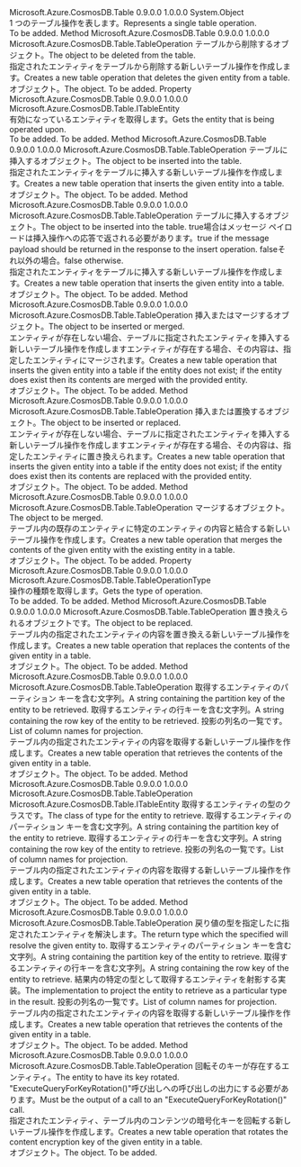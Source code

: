 <Type Name="TableOperation" FullName="Microsoft.Azure.CosmosDB.Table.TableOperation">
  <TypeSignature Language="C#" Value="public class TableOperation" />
  <TypeSignature Language="ILAsm" Value=".class public auto ansi beforefieldinit TableOperation extends System.Object" />
  <TypeSignature Language="DocId" Value="T:Microsoft.Azure.CosmosDB.Table.TableOperation" />
  <TypeSignature Language="VB.NET" Value="Public Class TableOperation" />
  <TypeSignature Language="F#" Value="type TableOperation = class" />
  <AssemblyInfo>
    <AssemblyName>Microsoft.Azure.CosmosDB.Table</AssemblyName>
    <AssemblyVersion>0.9.0.0</AssemblyVersion>
    <AssemblyVersion>1.0.0.0</AssemblyVersion>
  </AssemblyInfo>
  <Base>
    <BaseTypeName>System.Object</BaseTypeName>
  </Base>
  <Interfaces />
  <Docs>
    <summary>
            <span data-ttu-id="e7bf0-101">1 つのテーブル操作を表します。</span><span class="sxs-lookup"><span data-stu-id="e7bf0-101">Represents a single table operation.</span></span>
            </summary>
    <remarks>To be added.</remarks>
  </Docs>
  <Members>
    <Member MemberName="Delete">
      <MemberSignature Language="C#" Value="public static Microsoft.Azure.CosmosDB.Table.TableOperation Delete (Microsoft.Azure.CosmosDB.Table.ITableEntity entity);" />
      <MemberSignature Language="ILAsm" Value=".method public static hidebysig class Microsoft.Azure.CosmosDB.Table.TableOperation Delete(class Microsoft.Azure.CosmosDB.Table.ITableEntity entity) cil managed" />
      <MemberSignature Language="DocId" Value="M:Microsoft.Azure.CosmosDB.Table.TableOperation.Delete(Microsoft.Azure.CosmosDB.Table.ITableEntity)" />
      <MemberSignature Language="VB.NET" Value="Public Shared Function Delete (entity As ITableEntity) As TableOperation" />
      <MemberSignature Language="F#" Value="static member Delete : Microsoft.Azure.CosmosDB.Table.ITableEntity -&gt; Microsoft.Azure.CosmosDB.Table.TableOperation" Usage="Microsoft.Azure.CosmosDB.Table.TableOperation.Delete entity" />
      <MemberType>Method</MemberType>
      <AssemblyInfo>
        <AssemblyName>Microsoft.Azure.CosmosDB.Table</AssemblyName>
        <AssemblyVersion>0.9.0.0</AssemblyVersion>
        <AssemblyVersion>1.0.0.0</AssemblyVersion>
      </AssemblyInfo>
      <ReturnValue>
        <ReturnType>Microsoft.Azure.CosmosDB.Table.TableOperation</ReturnType>
      </ReturnValue>
      <Parameters>
        <Parameter Name="entity" Type="Microsoft.Azure.CosmosDB.Table.ITableEntity" />
      </Parameters>
      <Docs>
        <param name="entity"><span data-ttu-id="e7bf0-102"><see cref="T:Microsoft.Azure.CosmosDB.Table.ITableEntity" />テーブルから削除するオブジェクト。</span><span class="sxs-lookup"><span data-stu-id="e7bf0-102">The <see cref="T:Microsoft.Azure.CosmosDB.Table.ITableEntity" /> object to be deleted from the table.</span></span></param>
        <summary>
            <span data-ttu-id="e7bf0-103">指定されたエンティティをテーブルから削除する新しいテーブル操作を作成します。</span><span class="sxs-lookup"><span data-stu-id="e7bf0-103">Creates a new table operation that deletes the given entity from a table.</span></span>
            </summary>
        <returns><span data-ttu-id="e7bf0-104"><see cref="T:Microsoft.Azure.CosmosDB.Table.TableOperation" /> オブジェクト。</span><span class="sxs-lookup"><span data-stu-id="e7bf0-104">The <see cref="T:Microsoft.Azure.CosmosDB.Table.TableOperation" /> object.</span></span></returns>
        <remarks>To be added.</remarks>
      </Docs>
    </Member>
    <Member MemberName="Entity">
      <MemberSignature Language="C#" Value="public Microsoft.Azure.CosmosDB.Table.ITableEntity Entity { get; }" />
      <MemberSignature Language="ILAsm" Value=".property instance class Microsoft.Azure.CosmosDB.Table.ITableEntity Entity" />
      <MemberSignature Language="DocId" Value="P:Microsoft.Azure.CosmosDB.Table.TableOperation.Entity" />
      <MemberSignature Language="VB.NET" Value="Public ReadOnly Property Entity As ITableEntity" />
      <MemberSignature Language="F#" Value="member this.Entity : Microsoft.Azure.CosmosDB.Table.ITableEntity" Usage="Microsoft.Azure.CosmosDB.Table.TableOperation.Entity" />
      <MemberType>Property</MemberType>
      <AssemblyInfo>
        <AssemblyName>Microsoft.Azure.CosmosDB.Table</AssemblyName>
        <AssemblyVersion>0.9.0.0</AssemblyVersion>
        <AssemblyVersion>1.0.0.0</AssemblyVersion>
      </AssemblyInfo>
      <ReturnValue>
        <ReturnType>Microsoft.Azure.CosmosDB.Table.ITableEntity</ReturnType>
      </ReturnValue>
      <Docs>
        <summary>
            <span data-ttu-id="e7bf0-105">有効になっているエンティティを取得します。</span><span class="sxs-lookup"><span data-stu-id="e7bf0-105">Gets the entity that is being operated upon.</span></span>
            </summary>
        <value>To be added.</value>
        <remarks>To be added.</remarks>
      </Docs>
    </Member>
    <Member MemberName="Insert">
      <MemberSignature Language="C#" Value="public static Microsoft.Azure.CosmosDB.Table.TableOperation Insert (Microsoft.Azure.CosmosDB.Table.ITableEntity entity);" />
      <MemberSignature Language="ILAsm" Value=".method public static hidebysig class Microsoft.Azure.CosmosDB.Table.TableOperation Insert(class Microsoft.Azure.CosmosDB.Table.ITableEntity entity) cil managed" />
      <MemberSignature Language="DocId" Value="M:Microsoft.Azure.CosmosDB.Table.TableOperation.Insert(Microsoft.Azure.CosmosDB.Table.ITableEntity)" />
      <MemberSignature Language="VB.NET" Value="Public Shared Function Insert (entity As ITableEntity) As TableOperation" />
      <MemberSignature Language="F#" Value="static member Insert : Microsoft.Azure.CosmosDB.Table.ITableEntity -&gt; Microsoft.Azure.CosmosDB.Table.TableOperation" Usage="Microsoft.Azure.CosmosDB.Table.TableOperation.Insert entity" />
      <MemberType>Method</MemberType>
      <AssemblyInfo>
        <AssemblyName>Microsoft.Azure.CosmosDB.Table</AssemblyName>
        <AssemblyVersion>0.9.0.0</AssemblyVersion>
        <AssemblyVersion>1.0.0.0</AssemblyVersion>
      </AssemblyInfo>
      <ReturnValue>
        <ReturnType>Microsoft.Azure.CosmosDB.Table.TableOperation</ReturnType>
      </ReturnValue>
      <Parameters>
        <Parameter Name="entity" Type="Microsoft.Azure.CosmosDB.Table.ITableEntity" />
      </Parameters>
      <Docs>
        <param name="entity"><span data-ttu-id="e7bf0-106"><see cref="T:Microsoft.Azure.CosmosDB.Table.ITableEntity" />テーブルに挿入するオブジェクト。</span><span class="sxs-lookup"><span data-stu-id="e7bf0-106">The <see cref="T:Microsoft.Azure.CosmosDB.Table.ITableEntity" /> object to be inserted into the table.</span></span></param>
        <summary>
            <span data-ttu-id="e7bf0-107">指定されたエンティティをテーブルに挿入する新しいテーブル操作を作成します。</span><span class="sxs-lookup"><span data-stu-id="e7bf0-107">Creates a new table operation that inserts the given entity into a table.</span></span>
            </summary>
        <returns><span data-ttu-id="e7bf0-108"><see cref="T:Microsoft.Azure.CosmosDB.Table.TableOperation" /> オブジェクト。</span><span class="sxs-lookup"><span data-stu-id="e7bf0-108">The <see cref="T:Microsoft.Azure.CosmosDB.Table.TableOperation" /> object.</span></span></returns>
        <remarks>To be added.</remarks>
      </Docs>
    </Member>
    <Member MemberName="Insert">
      <MemberSignature Language="C#" Value="public static Microsoft.Azure.CosmosDB.Table.TableOperation Insert (Microsoft.Azure.CosmosDB.Table.ITableEntity entity, bool echoContent);" />
      <MemberSignature Language="ILAsm" Value=".method public static hidebysig class Microsoft.Azure.CosmosDB.Table.TableOperation Insert(class Microsoft.Azure.CosmosDB.Table.ITableEntity entity, bool echoContent) cil managed" />
      <MemberSignature Language="DocId" Value="M:Microsoft.Azure.CosmosDB.Table.TableOperation.Insert(Microsoft.Azure.CosmosDB.Table.ITableEntity,System.Boolean)" />
      <MemberSignature Language="VB.NET" Value="Public Shared Function Insert (entity As ITableEntity, echoContent As Boolean) As TableOperation" />
      <MemberSignature Language="F#" Value="static member Insert : Microsoft.Azure.CosmosDB.Table.ITableEntity * bool -&gt; Microsoft.Azure.CosmosDB.Table.TableOperation" Usage="Microsoft.Azure.CosmosDB.Table.TableOperation.Insert (entity, echoContent)" />
      <MemberType>Method</MemberType>
      <AssemblyInfo>
        <AssemblyName>Microsoft.Azure.CosmosDB.Table</AssemblyName>
        <AssemblyVersion>0.9.0.0</AssemblyVersion>
        <AssemblyVersion>1.0.0.0</AssemblyVersion>
      </AssemblyInfo>
      <ReturnValue>
        <ReturnType>Microsoft.Azure.CosmosDB.Table.TableOperation</ReturnType>
      </ReturnValue>
      <Parameters>
        <Parameter Name="entity" Type="Microsoft.Azure.CosmosDB.Table.ITableEntity" />
        <Parameter Name="echoContent" Type="System.Boolean" />
      </Parameters>
      <Docs>
        <param name="entity"><span data-ttu-id="e7bf0-109"><see cref="T:Microsoft.Azure.CosmosDB.Table.ITableEntity" />テーブルに挿入するオブジェクト。</span><span class="sxs-lookup"><span data-stu-id="e7bf0-109">The <see cref="T:Microsoft.Azure.CosmosDB.Table.ITableEntity" /> object to be inserted into the table.</span></span></param>
        <param name="echoContent">
          <span data-ttu-id="e7bf0-110"><c>true</c>場合はメッセージ ペイロードは挿入操作への応答で返される必要があります。</span><span class="sxs-lookup"><span data-stu-id="e7bf0-110"><c>true</c> if the message payload should be returned in the response to the insert operation.</span></span> <span data-ttu-id="e7bf0-111"><c>false</c>それ以外の場合。</span><span class="sxs-lookup"><span data-stu-id="e7bf0-111"><c>false</c> otherwise.</span></span></param>
        <summary>
            <span data-ttu-id="e7bf0-112">指定されたエンティティをテーブルに挿入する新しいテーブル操作を作成します。</span><span class="sxs-lookup"><span data-stu-id="e7bf0-112">Creates a new table operation that inserts the given entity into a table.</span></span>
            </summary>
        <returns><span data-ttu-id="e7bf0-113"><see cref="T:Microsoft.Azure.CosmosDB.Table.TableOperation" /> オブジェクト。</span><span class="sxs-lookup"><span data-stu-id="e7bf0-113">The <see cref="T:Microsoft.Azure.CosmosDB.Table.TableOperation" /> object.</span></span></returns>
        <remarks>To be added.</remarks>
      </Docs>
    </Member>
    <Member MemberName="InsertOrMerge">
      <MemberSignature Language="C#" Value="public static Microsoft.Azure.CosmosDB.Table.TableOperation InsertOrMerge (Microsoft.Azure.CosmosDB.Table.ITableEntity entity);" />
      <MemberSignature Language="ILAsm" Value=".method public static hidebysig class Microsoft.Azure.CosmosDB.Table.TableOperation InsertOrMerge(class Microsoft.Azure.CosmosDB.Table.ITableEntity entity) cil managed" />
      <MemberSignature Language="DocId" Value="M:Microsoft.Azure.CosmosDB.Table.TableOperation.InsertOrMerge(Microsoft.Azure.CosmosDB.Table.ITableEntity)" />
      <MemberSignature Language="VB.NET" Value="Public Shared Function InsertOrMerge (entity As ITableEntity) As TableOperation" />
      <MemberSignature Language="F#" Value="static member InsertOrMerge : Microsoft.Azure.CosmosDB.Table.ITableEntity -&gt; Microsoft.Azure.CosmosDB.Table.TableOperation" Usage="Microsoft.Azure.CosmosDB.Table.TableOperation.InsertOrMerge entity" />
      <MemberType>Method</MemberType>
      <AssemblyInfo>
        <AssemblyName>Microsoft.Azure.CosmosDB.Table</AssemblyName>
        <AssemblyVersion>0.9.0.0</AssemblyVersion>
        <AssemblyVersion>1.0.0.0</AssemblyVersion>
      </AssemblyInfo>
      <ReturnValue>
        <ReturnType>Microsoft.Azure.CosmosDB.Table.TableOperation</ReturnType>
      </ReturnValue>
      <Parameters>
        <Parameter Name="entity" Type="Microsoft.Azure.CosmosDB.Table.ITableEntity" />
      </Parameters>
      <Docs>
        <param name="entity"><span data-ttu-id="e7bf0-114"><see cref="T:Microsoft.Azure.CosmosDB.Table.ITableEntity" />挿入またはマージするオブジェクト。</span><span class="sxs-lookup"><span data-stu-id="e7bf0-114">The <see cref="T:Microsoft.Azure.CosmosDB.Table.ITableEntity" /> object to be inserted or merged.</span></span></param>
        <summary>
            <span data-ttu-id="e7bf0-115">エンティティが存在しない場合、テーブルに指定されたエンティティを挿入する新しいテーブル操作を作成しますエンティティが存在する場合、その内容は、指定したエンティティにマージされます。</span><span class="sxs-lookup"><span data-stu-id="e7bf0-115">Creates a new table operation that inserts the given entity into a table if the entity does not exist; if the entity does exist then its contents are merged with the provided entity.</span></span>
            </summary>
        <returns><span data-ttu-id="e7bf0-116"><see cref="T:Microsoft.Azure.CosmosDB.Table.TableOperation" /> オブジェクト。</span><span class="sxs-lookup"><span data-stu-id="e7bf0-116">The <see cref="T:Microsoft.Azure.CosmosDB.Table.TableOperation" /> object.</span></span></returns>
        <remarks>To be added.</remarks>
      </Docs>
    </Member>
    <Member MemberName="InsertOrReplace">
      <MemberSignature Language="C#" Value="public static Microsoft.Azure.CosmosDB.Table.TableOperation InsertOrReplace (Microsoft.Azure.CosmosDB.Table.ITableEntity entity);" />
      <MemberSignature Language="ILAsm" Value=".method public static hidebysig class Microsoft.Azure.CosmosDB.Table.TableOperation InsertOrReplace(class Microsoft.Azure.CosmosDB.Table.ITableEntity entity) cil managed" />
      <MemberSignature Language="DocId" Value="M:Microsoft.Azure.CosmosDB.Table.TableOperation.InsertOrReplace(Microsoft.Azure.CosmosDB.Table.ITableEntity)" />
      <MemberSignature Language="VB.NET" Value="Public Shared Function InsertOrReplace (entity As ITableEntity) As TableOperation" />
      <MemberSignature Language="F#" Value="static member InsertOrReplace : Microsoft.Azure.CosmosDB.Table.ITableEntity -&gt; Microsoft.Azure.CosmosDB.Table.TableOperation" Usage="Microsoft.Azure.CosmosDB.Table.TableOperation.InsertOrReplace entity" />
      <MemberType>Method</MemberType>
      <AssemblyInfo>
        <AssemblyName>Microsoft.Azure.CosmosDB.Table</AssemblyName>
        <AssemblyVersion>0.9.0.0</AssemblyVersion>
        <AssemblyVersion>1.0.0.0</AssemblyVersion>
      </AssemblyInfo>
      <ReturnValue>
        <ReturnType>Microsoft.Azure.CosmosDB.Table.TableOperation</ReturnType>
      </ReturnValue>
      <Parameters>
        <Parameter Name="entity" Type="Microsoft.Azure.CosmosDB.Table.ITableEntity" />
      </Parameters>
      <Docs>
        <param name="entity"><span data-ttu-id="e7bf0-117"><see cref="T:Microsoft.Azure.CosmosDB.Table.ITableEntity" />挿入または置換するオブジェクト。</span><span class="sxs-lookup"><span data-stu-id="e7bf0-117">The <see cref="T:Microsoft.Azure.CosmosDB.Table.ITableEntity" /> object to be inserted or replaced.</span></span></param>
        <summary>
            <span data-ttu-id="e7bf0-118">エンティティが存在しない場合、テーブルに指定されたエンティティを挿入する新しいテーブル操作を作成しますエンティティが存在する場合、その内容は、指定したエンティティに置き換えられます。</span><span class="sxs-lookup"><span data-stu-id="e7bf0-118">Creates a new table operation that inserts the given entity into a table if the entity does not exist; if the entity does exist then its contents are replaced with the provided entity.</span></span>
            </summary>
        <returns><span data-ttu-id="e7bf0-119"><see cref="T:Microsoft.Azure.CosmosDB.Table.TableOperation" /> オブジェクト。</span><span class="sxs-lookup"><span data-stu-id="e7bf0-119">The <see cref="T:Microsoft.Azure.CosmosDB.Table.TableOperation" /> object.</span></span></returns>
        <remarks>To be added.</remarks>
      </Docs>
    </Member>
    <Member MemberName="Merge">
      <MemberSignature Language="C#" Value="public static Microsoft.Azure.CosmosDB.Table.TableOperation Merge (Microsoft.Azure.CosmosDB.Table.ITableEntity entity);" />
      <MemberSignature Language="ILAsm" Value=".method public static hidebysig class Microsoft.Azure.CosmosDB.Table.TableOperation Merge(class Microsoft.Azure.CosmosDB.Table.ITableEntity entity) cil managed" />
      <MemberSignature Language="DocId" Value="M:Microsoft.Azure.CosmosDB.Table.TableOperation.Merge(Microsoft.Azure.CosmosDB.Table.ITableEntity)" />
      <MemberSignature Language="VB.NET" Value="Public Shared Function Merge (entity As ITableEntity) As TableOperation" />
      <MemberSignature Language="F#" Value="static member Merge : Microsoft.Azure.CosmosDB.Table.ITableEntity -&gt; Microsoft.Azure.CosmosDB.Table.TableOperation" Usage="Microsoft.Azure.CosmosDB.Table.TableOperation.Merge entity" />
      <MemberType>Method</MemberType>
      <AssemblyInfo>
        <AssemblyName>Microsoft.Azure.CosmosDB.Table</AssemblyName>
        <AssemblyVersion>0.9.0.0</AssemblyVersion>
        <AssemblyVersion>1.0.0.0</AssemblyVersion>
      </AssemblyInfo>
      <ReturnValue>
        <ReturnType>Microsoft.Azure.CosmosDB.Table.TableOperation</ReturnType>
      </ReturnValue>
      <Parameters>
        <Parameter Name="entity" Type="Microsoft.Azure.CosmosDB.Table.ITableEntity" />
      </Parameters>
      <Docs>
        <param name="entity"><span data-ttu-id="e7bf0-120"><see cref="T:Microsoft.Azure.CosmosDB.Table.ITableEntity" />マージするオブジェクト。</span><span class="sxs-lookup"><span data-stu-id="e7bf0-120">The <see cref="T:Microsoft.Azure.CosmosDB.Table.ITableEntity" /> object to be merged.</span></span></param>
        <summary>
            <span data-ttu-id="e7bf0-121">テーブル内の既存のエンティティに特定のエンティティの内容と結合する新しいテーブル操作を作成します。</span><span class="sxs-lookup"><span data-stu-id="e7bf0-121">Creates a new table operation that merges the contents of the given entity with the existing entity in a table.</span></span>
            </summary>
        <returns><span data-ttu-id="e7bf0-122"><see cref="T:Microsoft.Azure.CosmosDB.Table.TableOperation" /> オブジェクト。</span><span class="sxs-lookup"><span data-stu-id="e7bf0-122">The <see cref="T:Microsoft.Azure.CosmosDB.Table.TableOperation" /> object.</span></span></returns>
        <remarks>To be added.</remarks>
      </Docs>
    </Member>
    <Member MemberName="OperationType">
      <MemberSignature Language="C#" Value="public Microsoft.Azure.CosmosDB.Table.TableOperationType OperationType { get; }" />
      <MemberSignature Language="ILAsm" Value=".property instance valuetype Microsoft.Azure.CosmosDB.Table.TableOperationType OperationType" />
      <MemberSignature Language="DocId" Value="P:Microsoft.Azure.CosmosDB.Table.TableOperation.OperationType" />
      <MemberSignature Language="VB.NET" Value="Public ReadOnly Property OperationType As TableOperationType" />
      <MemberSignature Language="F#" Value="member this.OperationType : Microsoft.Azure.CosmosDB.Table.TableOperationType" Usage="Microsoft.Azure.CosmosDB.Table.TableOperation.OperationType" />
      <MemberType>Property</MemberType>
      <AssemblyInfo>
        <AssemblyName>Microsoft.Azure.CosmosDB.Table</AssemblyName>
        <AssemblyVersion>0.9.0.0</AssemblyVersion>
        <AssemblyVersion>1.0.0.0</AssemblyVersion>
      </AssemblyInfo>
      <ReturnValue>
        <ReturnType>Microsoft.Azure.CosmosDB.Table.TableOperationType</ReturnType>
      </ReturnValue>
      <Docs>
        <summary>
            <span data-ttu-id="e7bf0-123">操作の種類を取得します。</span><span class="sxs-lookup"><span data-stu-id="e7bf0-123">Gets the type of operation.</span></span>
            </summary>
        <value>To be added.</value>
        <remarks>To be added.</remarks>
      </Docs>
    </Member>
    <Member MemberName="Replace">
      <MemberSignature Language="C#" Value="public static Microsoft.Azure.CosmosDB.Table.TableOperation Replace (Microsoft.Azure.CosmosDB.Table.ITableEntity entity);" />
      <MemberSignature Language="ILAsm" Value=".method public static hidebysig class Microsoft.Azure.CosmosDB.Table.TableOperation Replace(class Microsoft.Azure.CosmosDB.Table.ITableEntity entity) cil managed" />
      <MemberSignature Language="DocId" Value="M:Microsoft.Azure.CosmosDB.Table.TableOperation.Replace(Microsoft.Azure.CosmosDB.Table.ITableEntity)" />
      <MemberSignature Language="VB.NET" Value="Public Shared Function Replace (entity As ITableEntity) As TableOperation" />
      <MemberSignature Language="F#" Value="static member Replace : Microsoft.Azure.CosmosDB.Table.ITableEntity -&gt; Microsoft.Azure.CosmosDB.Table.TableOperation" Usage="Microsoft.Azure.CosmosDB.Table.TableOperation.Replace entity" />
      <MemberType>Method</MemberType>
      <AssemblyInfo>
        <AssemblyName>Microsoft.Azure.CosmosDB.Table</AssemblyName>
        <AssemblyVersion>0.9.0.0</AssemblyVersion>
        <AssemblyVersion>1.0.0.0</AssemblyVersion>
      </AssemblyInfo>
      <ReturnValue>
        <ReturnType>Microsoft.Azure.CosmosDB.Table.TableOperation</ReturnType>
      </ReturnValue>
      <Parameters>
        <Parameter Name="entity" Type="Microsoft.Azure.CosmosDB.Table.ITableEntity" />
      </Parameters>
      <Docs>
        <param name="entity"><span data-ttu-id="e7bf0-124"><see cref="T:Microsoft.Azure.CosmosDB.Table.ITableEntity" />置き換えられるオブジェクトです。</span><span class="sxs-lookup"><span data-stu-id="e7bf0-124">The <see cref="T:Microsoft.Azure.CosmosDB.Table.ITableEntity" /> object to be replaced.</span></span></param>
        <summary>
            <span data-ttu-id="e7bf0-125">テーブル内の指定されたエンティティの内容を置き換える新しいテーブル操作を作成します。</span><span class="sxs-lookup"><span data-stu-id="e7bf0-125">Creates a new table operation that replaces the contents of the given entity in a table.</span></span>
            </summary>
        <returns><span data-ttu-id="e7bf0-126"><see cref="T:Microsoft.Azure.CosmosDB.Table.TableOperation" /> オブジェクト。</span><span class="sxs-lookup"><span data-stu-id="e7bf0-126">The <see cref="T:Microsoft.Azure.CosmosDB.Table.TableOperation" /> object.</span></span></returns>
        <remarks>To be added.</remarks>
      </Docs>
    </Member>
    <Member MemberName="Retrieve">
      <MemberSignature Language="C#" Value="public static Microsoft.Azure.CosmosDB.Table.TableOperation Retrieve (string partitionKey, string rowkey, System.Collections.Generic.List&lt;string&gt; selectedColumns = null);" />
      <MemberSignature Language="ILAsm" Value=".method public static hidebysig class Microsoft.Azure.CosmosDB.Table.TableOperation Retrieve(string partitionKey, string rowkey, class System.Collections.Generic.List`1&lt;string&gt; selectedColumns) cil managed" />
      <MemberSignature Language="DocId" Value="M:Microsoft.Azure.CosmosDB.Table.TableOperation.Retrieve(System.String,System.String,System.Collections.Generic.List{System.String})" />
      <MemberSignature Language="VB.NET" Value="Public Shared Function Retrieve (partitionKey As String, rowkey As String, Optional selectedColumns As List(Of String) = null) As TableOperation" />
      <MemberSignature Language="F#" Value="static member Retrieve : string * string * System.Collections.Generic.List&lt;string&gt; -&gt; Microsoft.Azure.CosmosDB.Table.TableOperation" Usage="Microsoft.Azure.CosmosDB.Table.TableOperation.Retrieve (partitionKey, rowkey, selectedColumns)" />
      <MemberType>Method</MemberType>
      <AssemblyInfo>
        <AssemblyName>Microsoft.Azure.CosmosDB.Table</AssemblyName>
        <AssemblyVersion>0.9.0.0</AssemblyVersion>
        <AssemblyVersion>1.0.0.0</AssemblyVersion>
      </AssemblyInfo>
      <ReturnValue>
        <ReturnType>Microsoft.Azure.CosmosDB.Table.TableOperation</ReturnType>
      </ReturnValue>
      <Parameters>
        <Parameter Name="partitionKey" Type="System.String" />
        <Parameter Name="rowkey" Type="System.String" />
        <Parameter Name="selectedColumns" Type="System.Collections.Generic.List&lt;System.String&gt;" />
      </Parameters>
      <Docs>
        <param name="partitionKey"><span data-ttu-id="e7bf0-127">取得するエンティティのパーティション キーを含む文字列。</span><span class="sxs-lookup"><span data-stu-id="e7bf0-127">A string containing the partition key of the entity to be retrieved.</span></span></param>
        <param name="rowkey"><span data-ttu-id="e7bf0-128">取得するエンティティの行キーを含む文字列。</span><span class="sxs-lookup"><span data-stu-id="e7bf0-128">A string containing the row key of the entity to be retrieved.</span></span></param>
        <param name="selectedColumns"><span data-ttu-id="e7bf0-129">投影の列名の一覧です。</span><span class="sxs-lookup"><span data-stu-id="e7bf0-129">List of column names for projection.</span></span></param>
        <summary>
            <span data-ttu-id="e7bf0-130">テーブル内の指定されたエンティティの内容を取得する新しいテーブル操作を作成します。</span><span class="sxs-lookup"><span data-stu-id="e7bf0-130">Creates a new table operation that retrieves the contents of the given entity in a table.</span></span>
            </summary>
        <returns><span data-ttu-id="e7bf0-131"><see cref="T:Microsoft.Azure.CosmosDB.Table.TableOperation" /> オブジェクト。</span><span class="sxs-lookup"><span data-stu-id="e7bf0-131">The <see cref="T:Microsoft.Azure.CosmosDB.Table.TableOperation" /> object.</span></span></returns>
        <remarks>To be added.</remarks>
      </Docs>
    </Member>
    <Member MemberName="Retrieve&lt;TElement&gt;">
      <MemberSignature Language="C#" Value="public static Microsoft.Azure.CosmosDB.Table.TableOperation Retrieve&lt;TElement&gt; (string partitionKey, string rowkey, System.Collections.Generic.List&lt;string&gt; selectColumns = null) where TElement : Microsoft.Azure.CosmosDB.Table.ITableEntity;" />
      <MemberSignature Language="ILAsm" Value=".method public static hidebysig class Microsoft.Azure.CosmosDB.Table.TableOperation Retrieve&lt;(class Microsoft.Azure.CosmosDB.Table.ITableEntity) TElement&gt;(string partitionKey, string rowkey, class System.Collections.Generic.List`1&lt;string&gt; selectColumns) cil managed" />
      <MemberSignature Language="DocId" Value="M:Microsoft.Azure.CosmosDB.Table.TableOperation.Retrieve``1(System.String,System.String,System.Collections.Generic.List{System.String})" />
      <MemberSignature Language="VB.NET" Value="Public Shared Function Retrieve(Of TElement As ITableEntity) (partitionKey As String, rowkey As String, Optional selectColumns As List(Of String) = null) As TableOperation" />
      <MemberSignature Language="F#" Value="static member Retrieve : string * string * System.Collections.Generic.List&lt;string&gt; -&gt; Microsoft.Azure.CosmosDB.Table.TableOperation (requires 'Element :&gt; Microsoft.Azure.CosmosDB.Table.ITableEntity)" Usage="Microsoft.Azure.CosmosDB.Table.TableOperation.Retrieve (partitionKey, rowkey, selectColumns)" />
      <MemberType>Method</MemberType>
      <AssemblyInfo>
        <AssemblyName>Microsoft.Azure.CosmosDB.Table</AssemblyName>
        <AssemblyVersion>0.9.0.0</AssemblyVersion>
        <AssemblyVersion>1.0.0.0</AssemblyVersion>
      </AssemblyInfo>
      <ReturnValue>
        <ReturnType>Microsoft.Azure.CosmosDB.Table.TableOperation</ReturnType>
      </ReturnValue>
      <TypeParameters>
        <TypeParameter Name="TElement">
          <Constraints>
            <InterfaceName>Microsoft.Azure.CosmosDB.Table.ITableEntity</InterfaceName>
          </Constraints>
        </TypeParameter>
      </TypeParameters>
      <Parameters>
        <Parameter Name="partitionKey" Type="System.String" />
        <Parameter Name="rowkey" Type="System.String" />
        <Parameter Name="selectColumns" Type="System.Collections.Generic.List&lt;System.String&gt;" />
      </Parameters>
      <Docs>
        <typeparam name="TElement"><span data-ttu-id="e7bf0-132">取得するエンティティの型のクラスです。</span><span class="sxs-lookup"><span data-stu-id="e7bf0-132">The class of type for the entity to retrieve.</span></span></typeparam>
        <param name="partitionKey"><span data-ttu-id="e7bf0-133">取得するエンティティのパーティション キーを含む文字列。</span><span class="sxs-lookup"><span data-stu-id="e7bf0-133">A string containing the partition key of the entity to retrieve.</span></span></param>
        <param name="rowkey"><span data-ttu-id="e7bf0-134">取得するエンティティの行キーを含む文字列。</span><span class="sxs-lookup"><span data-stu-id="e7bf0-134">A string containing the row key of the entity to retrieve.</span></span></param>
        <param name="selectColumns"><span data-ttu-id="e7bf0-135">投影の列名の一覧です。</span><span class="sxs-lookup"><span data-stu-id="e7bf0-135">List of column names for projection.</span></span></param>
        <summary>
            <span data-ttu-id="e7bf0-136">テーブル内の指定されたエンティティの内容を取得する新しいテーブル操作を作成します。</span><span class="sxs-lookup"><span data-stu-id="e7bf0-136">Creates a new table operation that retrieves the contents of the given entity in a table.</span></span>
            </summary>
        <returns><span data-ttu-id="e7bf0-137"><see cref="T:Microsoft.Azure.CosmosDB.Table.TableOperation" /> オブジェクト。</span><span class="sxs-lookup"><span data-stu-id="e7bf0-137">The <see cref="T:Microsoft.Azure.CosmosDB.Table.TableOperation" /> object.</span></span></returns>
        <remarks>To be added.</remarks>
      </Docs>
    </Member>
    <Member MemberName="Retrieve&lt;TResult&gt;">
      <MemberSignature Language="C#" Value="public static Microsoft.Azure.CosmosDB.Table.TableOperation Retrieve&lt;TResult&gt; (string partitionKey, string rowkey, Microsoft.Azure.CosmosDB.Table.EntityResolver&lt;TResult&gt; resolver, System.Collections.Generic.List&lt;string&gt; selectedColumns = null);" />
      <MemberSignature Language="ILAsm" Value=".method public static hidebysig class Microsoft.Azure.CosmosDB.Table.TableOperation Retrieve&lt;TResult&gt;(string partitionKey, string rowkey, class Microsoft.Azure.CosmosDB.Table.EntityResolver`1&lt;!!TResult&gt; resolver, class System.Collections.Generic.List`1&lt;string&gt; selectedColumns) cil managed" />
      <MemberSignature Language="DocId" Value="M:Microsoft.Azure.CosmosDB.Table.TableOperation.Retrieve``1(System.String,System.String,Microsoft.Azure.CosmosDB.Table.EntityResolver{``0},System.Collections.Generic.List{System.String})" />
      <MemberSignature Language="VB.NET" Value="Public Shared Function Retrieve(Of TResult) (partitionKey As String, rowkey As String, resolver As EntityResolver(Of TResult), Optional selectedColumns As List(Of String) = null) As TableOperation" />
      <MemberSignature Language="F#" Value="static member Retrieve : string * string * Microsoft.Azure.CosmosDB.Table.EntityResolver&lt;'Result&gt; * System.Collections.Generic.List&lt;string&gt; -&gt; Microsoft.Azure.CosmosDB.Table.TableOperation" Usage="Microsoft.Azure.CosmosDB.Table.TableOperation.Retrieve (partitionKey, rowkey, resolver, selectedColumns)" />
      <MemberType>Method</MemberType>
      <AssemblyInfo>
        <AssemblyName>Microsoft.Azure.CosmosDB.Table</AssemblyName>
        <AssemblyVersion>0.9.0.0</AssemblyVersion>
        <AssemblyVersion>1.0.0.0</AssemblyVersion>
      </AssemblyInfo>
      <ReturnValue>
        <ReturnType>Microsoft.Azure.CosmosDB.Table.TableOperation</ReturnType>
      </ReturnValue>
      <TypeParameters>
        <TypeParameter Name="TResult" />
      </TypeParameters>
      <Parameters>
        <Parameter Name="partitionKey" Type="System.String" />
        <Parameter Name="rowkey" Type="System.String" />
        <Parameter Name="resolver" Type="Microsoft.Azure.CosmosDB.Table.EntityResolver&lt;TResult&gt;" />
        <Parameter Name="selectedColumns" Type="System.Collections.Generic.List&lt;System.String&gt;" />
      </Parameters>
      <Docs>
        <typeparam name="TResult"><span data-ttu-id="e7bf0-138">戻り値の型を指定した<see cref="T:Microsoft.Azure.CosmosDB.Table.EntityResolver`1" />に指定されたエンティティを解決します。</span><span class="sxs-lookup"><span data-stu-id="e7bf0-138">The return type which the specified <see cref="T:Microsoft.Azure.CosmosDB.Table.EntityResolver`1" /> will resolve the given entity to.</span></span></typeparam>
        <param name="partitionKey"><span data-ttu-id="e7bf0-139">取得するエンティティのパーティション キーを含む文字列。</span><span class="sxs-lookup"><span data-stu-id="e7bf0-139">A string containing the partition key of the entity to retrieve.</span></span></param>
        <param name="rowkey"><span data-ttu-id="e7bf0-140">取得するエンティティの行キーを含む文字列。</span><span class="sxs-lookup"><span data-stu-id="e7bf0-140">A string containing the row key of the entity to retrieve.</span></span></param>
        <param name="resolver"><span data-ttu-id="e7bf0-141"><see cref="T:Microsoft.Azure.CosmosDB.Table.EntityResolver`1" />結果内の特定の型として取得するエンティティを射影する実装。</span><span class="sxs-lookup"><span data-stu-id="e7bf0-141">The <see cref="T:Microsoft.Azure.CosmosDB.Table.EntityResolver`1" /> implementation to project the entity to retrieve as a particular type in the result.</span></span></param>
        <param name="selectedColumns"><span data-ttu-id="e7bf0-142">投影の列名の一覧です。</span><span class="sxs-lookup"><span data-stu-id="e7bf0-142">List of column names for projection.</span></span></param>
        <summary>
            <span data-ttu-id="e7bf0-143">テーブル内の指定されたエンティティの内容を取得する新しいテーブル操作を作成します。</span><span class="sxs-lookup"><span data-stu-id="e7bf0-143">Creates a new table operation that retrieves the contents of the given entity in a table.</span></span>
            </summary>
        <returns><span data-ttu-id="e7bf0-144"><see cref="T:Microsoft.Azure.CosmosDB.Table.TableOperation" /> オブジェクト。</span><span class="sxs-lookup"><span data-stu-id="e7bf0-144">The <see cref="T:Microsoft.Azure.CosmosDB.Table.TableOperation" /> object.</span></span></returns>
        <remarks>To be added.</remarks>
      </Docs>
    </Member>
    <Member MemberName="RotateEncryptionKey">
      <MemberSignature Language="C#" Value="public static Microsoft.Azure.CosmosDB.Table.TableOperation RotateEncryptionKey (Microsoft.Azure.CosmosDB.Table.KeyRotationEntity entity);" />
      <MemberSignature Language="ILAsm" Value=".method public static hidebysig class Microsoft.Azure.CosmosDB.Table.TableOperation RotateEncryptionKey(class Microsoft.Azure.CosmosDB.Table.KeyRotationEntity entity) cil managed" />
      <MemberSignature Language="DocId" Value="M:Microsoft.Azure.CosmosDB.Table.TableOperation.RotateEncryptionKey(Microsoft.Azure.CosmosDB.Table.KeyRotationEntity)" />
      <MemberSignature Language="VB.NET" Value="Public Shared Function RotateEncryptionKey (entity As KeyRotationEntity) As TableOperation" />
      <MemberSignature Language="F#" Value="static member RotateEncryptionKey : Microsoft.Azure.CosmosDB.Table.KeyRotationEntity -&gt; Microsoft.Azure.CosmosDB.Table.TableOperation" Usage="Microsoft.Azure.CosmosDB.Table.TableOperation.RotateEncryptionKey entity" />
      <MemberType>Method</MemberType>
      <AssemblyInfo>
        <AssemblyName>Microsoft.Azure.CosmosDB.Table</AssemblyName>
        <AssemblyVersion>0.9.0.0</AssemblyVersion>
        <AssemblyVersion>1.0.0.0</AssemblyVersion>
      </AssemblyInfo>
      <ReturnValue>
        <ReturnType>Microsoft.Azure.CosmosDB.Table.TableOperation</ReturnType>
      </ReturnValue>
      <Parameters>
        <Parameter Name="entity" Type="Microsoft.Azure.CosmosDB.Table.KeyRotationEntity" />
      </Parameters>
      <Docs>
        <param name="entity"><span data-ttu-id="e7bf0-145"><see cref="T:Microsoft.Azure.CosmosDB.Table.KeyRotationEntity" />回転そのキーが存在するエンティティ。</span><span class="sxs-lookup"><span data-stu-id="e7bf0-145">The <see cref="T:Microsoft.Azure.CosmosDB.Table.KeyRotationEntity" /> entity to have its key rotated.</span></span>  <span data-ttu-id="e7bf0-146">"ExecuteQueryForKeyRotation()"呼び出しへの呼び出しの出力にする必要があります。</span><span class="sxs-lookup"><span data-stu-id="e7bf0-146">Must be the output of a call to an "ExecuteQueryForKeyRotation()" call.</span></span></param>
        <summary>
            <span data-ttu-id="e7bf0-147">指定されたエンティティ、テーブル内のコンテンツの暗号化キーを回転する新しいテーブル操作を作成します。</span><span class="sxs-lookup"><span data-stu-id="e7bf0-147">Creates a new table operation that rotates the content encryption key of the given entity in a table.</span></span>
            </summary>
        <returns><span data-ttu-id="e7bf0-148"><see cref="T:Microsoft.Azure.CosmosDB.Table.TableOperation" /> オブジェクト。</span><span class="sxs-lookup"><span data-stu-id="e7bf0-148">The <see cref="T:Microsoft.Azure.CosmosDB.Table.TableOperation" /> object.</span></span></returns>
        <remarks>To be added.</remarks>
      </Docs>
    </Member>
  </Members>
</Type>